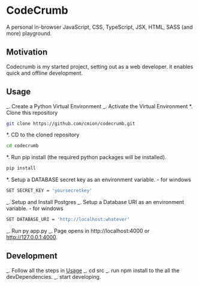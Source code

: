 # CodeCrumb

A personal in-browser JavaScript, CSS, TypeScript, JSX, HTML, SASS (and more) playground.

## Motivation

Codecrumb is my started project, setting out as a web developer.
it enables quick and offline development.

## Usage

_. Create a Python Virtual Environment
_. Activate the Virtual Environment
\*. Clone this repository

```sh
git clone https://github.com/cmion/codecrumb.git
```

\*. CD to the cloned repository

```sh
cd codecrumb
```

\*. Run pip install (the required python packages will be installed).

```sh
pip install
```

\*. Setup a DATABASE secret key as an environment variable. - for windows

```sh
SET SECRET_KEY = 'yoursecretkey'
```

_. Setup and Install Postgres
_. Setup a Database URI as an environment variable. - for windows

```sh
SET DATABASE_URI = 'http://localhost:whatever'
```

_. Run py app.py
_. Page opens in http://localhost:4000 or http://127.0.0.1:4000.

## Development

_. Follow all the steps in [Usage](usage)
_. cd src
_. run npm install to the all the devDependencies.
_. start developing.
